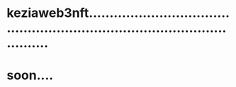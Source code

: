 # keziaweb3nft.................................................................................................
# soon....
